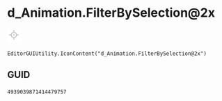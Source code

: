 # d_Animation.FilterBySelection@2x
![](/img/d_Animation.FilterBySelection@2x.png)

``` CSharp
EditorGUIUtility.IconContent("d_Animation.FilterBySelection@2x")
```
## GUID
```
4939039871414479757
```
